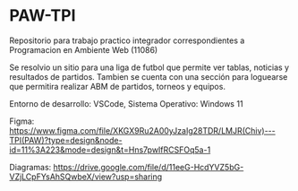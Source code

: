 # PAW-TPI
Repositorio para trabajo practico integrador correspondientes a Programacion en Ambiente Web (11086)

Se resolvio un sitio para una liga de futbol que permite ver tablas, noticias  y resultados de partidos. Tambien se cuenta con una sección para loguearse que permitira realizar ABM de partidos, torneos y equipos.

Entorno de desarrollo: VSCode,
Sistema Operativo: Windows 11

Figma: https://www.figma.com/file/XKGX9Ru2A00yJzaIg28TDR/LMJR(Chiv)---TPI(PAW)?type=design&node-id=11%3A223&mode=design&t=Hns7pwIfRCSFOq5a-1

Diagramas: https://drive.google.com/file/d/11eeG-HcdYVZ5bG-VZjLCpFYsAhSQwbeX/view?usp=sharing
